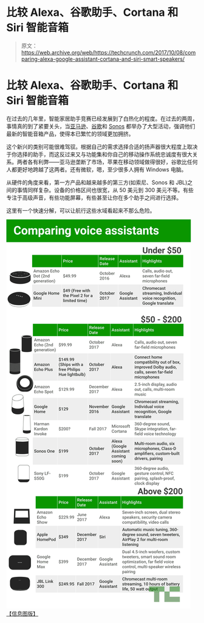 # 比较 Alexa、谷歌助手、Cortana 和 Siri 智能音箱 

> 原文：<https://web.archive.org/web/https://techcrunch.com/2017/10/08/comparing-alexa-google-assistant-cortana-and-siri-smart-speakers/>

# 比较 Alexa、谷歌助手、Cortana 和 Siri 智能音箱

在过去的几年里，智能家居助手竞赛已经发展到了白热化的程度。在过去的两周，事情真的到了紧要关头，当[亚马逊](https://web.archive.org/web/20230206041244/https://techcrunch.com/gallery/heres-everything-amazon-announced-today/)、[谷歌](https://web.archive.org/web/20230206041244/https://techcrunch.com/gallery/heres-everything-google-announced-today/)和 [Sonos](https://web.archive.org/web/20230206041244/https://techcrunch.com/2017/10/04/sonos-announces-the-sonos-one-a-self-contained-alexa-connected-speaker/) 都举办了大型活动，强调他们最新的智能音箱产品，使得本已繁忙的领域更加拥挤。

这个新兴的类别可能很难驾驭。根据自己的需求选择合适的扬声器很大程度上取决于你选择的助手，而这反过来又与功能集和你自己的移动操作系统忠诚度有很大关系。两者各有利弊——亚马逊垄断了市场，苹果在移动领域做得很好，谷歌比任何人都更好地跨越了这两者。还有微软，嗯，至少很多人拥有 Windows 电脑。

从硬件的角度来看，第一方产品和越来越多的第三方(如索尼、Sonos 和 JBL)之间的事情同样复杂。设备的价格区间也很宽，从 50 美元到 300 美元不等。有些专注于高级声音，有些功能屏幕，有些甚至让你在多个助手之间进行选择。

这里有一个快速分解，可以让航行这些水域看起来不那么危险。

![](img/728da2eace7a2bd3c7846dbe72b42402.png)
[【信息图版】](https://web.archive.org/web/20230206041244/https://infogram.com/comparing-voice-assistants-1gv4m75xk3xyp18)